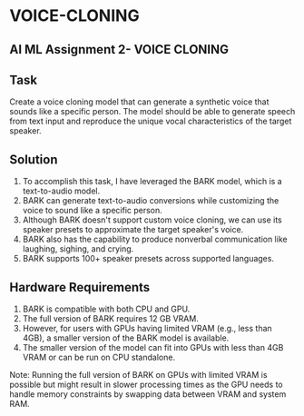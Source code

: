 # VOICE-CLONING
## AI ML Assignment 2- VOICE CLONING

## Task
Create a voice cloning model that can generate a synthetic voice that sounds like a specific person. The model should be able to generate speech from text input and reproduce the unique vocal characteristics of the target speaker.

## Solution 
1. To accomplish this task, I have leveraged the BARK model, which is a text-to-audio model.
2. BARK can generate text-to-audio conversions while customizing the voice to sound like a specific person.
3. Although BARK doesn't support custom voice cloning, we can use its speaker presets to approximate the target speaker's voice.
4. BARK also has the capability to produce nonverbal communication like laughing, sighing, and crying.
5. BARK supports 100+ speaker presets across supported languages.


## Hardware Requirements
1. BARK is compatible with both CPU and GPU.
2. The full version of BARK requires 12 GB VRAM.
3. However, for users with GPUs having limited VRAM (e.g., less than 4GB), a smaller version of the BARK model is available.
4. The smaller version of the model can fit into GPUs with less than 4GB VRAM or can be run on CPU standalone.

Note: Running the full version of BARK on GPUs with limited VRAM is possible but might result in slower processing times as the GPU needs to handle memory constraints by swapping data between VRAM and system RAM.
